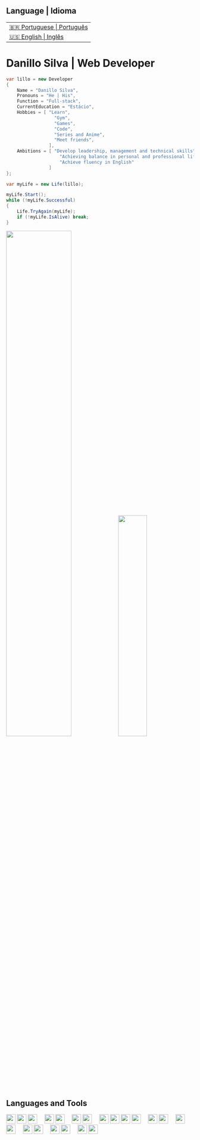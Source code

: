 <table>
      <h2>Language | Idioma</h2>
  <tr>
    <td>
        <a href="readme_pt-br.md">&#127463&#127479 Portuguese | Português</a>
    </td>
  </tr>
  <tr>
    <td>
        <a href="README.md">&#127482&#127480 English | Inglês</a>
    </td>
  </tr>
</table>

<h1>Danillo Silva | Web Developer</h1>

```c#
var lillo = new Developer
{
    Name = "Danillo Silva",
    Pronouns = "He | His",
    Function = "Full-stack",
    CurrentEducation = "Estácio",
    Hobbies = [ "Learn",
                  "Gym",
                  "Games",
                  "Code",
                  "Series and Anime",
                  "Meet friends",
                ],
    Ambitions = [ "Develop leadership, management and technical skills",
                    "Achieving balance in personal and professional life",
                    "Achieve fluency in English"
                ]
};

var myLife = new Life(lillo);

myLife.Start();
while (!myLife.Successful)
{
    Life.TryAgain(myLife);
    if (!myLife.IsAlive) break;
}

```


<div align='start'>
  <img width="59%"  src="https://github-readme-stats.vercel.app/api?username=lillow&bg_color=161b22&title_color=e6edf3&text_color=94c0e5&hide_border=true&show_icons=true&icon_color=d2a8ff&rank_icon=github"/> 
  
  <img width="39%"  src="https://github-readme-stats.vercel.app/api/top-langs/?username=lillow&layout=compact&langs_count=8&bg_color=161b22&title_color=e6edf3&text_color=94c0e5&hide_border=true&show_icons=true&icon_color=d2a8ff"/>
</div>

<h2>Languages and Tools</h2>
<div>
  <img height="25" src="https://cdn.jsdelivr.net/gh/devicons/devicon@latest/icons/python/python-original.svg" />
  <img height="25" src="https://cdn.jsdelivr.net/gh/devicons/devicon@latest/icons/django/django-plain.svg" />
  <img height="25" src="https://cdn.jsdelivr.net/gh/devicons/devicon@latest/icons/flask/flask-original.svg" />
      &nbsp;&nbsp;&nbsp;
  <img height="25" src="https://cdn.jsdelivr.net/gh/devicons/devicon@latest/icons/java/java-original.svg" />
  <img height="25" src="https://cdn.jsdelivr.net/gh/devicons/devicon@latest/icons/spring/spring-original.svg" />
      &nbsp;&nbsp;&nbsp;
  <img height="25" src="https://cdn.jsdelivr.net/gh/devicons/devicon@latest/icons/csharp/csharp-original.svg" />
  <img height="25" src="https://cdn.jsdelivr.net/gh/devicons/devicon@latest/icons/dotnetcore/dotnetcore-original.svg" />
      &nbsp;&nbsp;&nbsp; 
  <img height="25" src="https://cdn.jsdelivr.net/gh/devicons/devicon@latest/icons/javascript/javascript-original.svg" />
  <img height="25" src="https://cdn.jsdelivr.net/gh/devicons/devicon@latest/icons/typescript/typescript-original.svg" />
  <img height="25" src="https://cdn.jsdelivr.net/gh/devicons/devicon@latest/icons/angularjs/angularjs-original.svg" />
  <img height="25" src="https://cdn.jsdelivr.net/gh/devicons/devicon@latest/icons/react/react-original.svg" />
      &nbsp;&nbsp;&nbsp;
  <img height="25" src="https://cdn.jsdelivr.net/gh/devicons/devicon@latest/icons/mysql/mysql-original.svg" />
  <img height="25" src="https://cdn.jsdelivr.net/gh/devicons/devicon@latest/icons/microsoftsqlserver/microsoftsqlserver-original.svg" />
      &nbsp;&nbsp;&nbsp;
  <img height="25" src="https://cdn.jsdelivr.net/gh/devicons/devicon@latest/icons/git/git-original.svg" />
  <img height="25" src="https://cdn.jsdelivr.net/gh/devicons/devicon@latest/icons/github/github-original.svg" />
      &nbsp;&nbsp;&nbsp;
  <img height="25" src="https://cdn.jsdelivr.net/gh/devicons/devicon@latest/icons/json/json-original.svg" />
  <img height="25" src="https://cdn.jsdelivr.net/gh/devicons/devicon@latest/icons/postman/postman-original.svg" />
      &nbsp;&nbsp;&nbsp;
  <img height="25" src="https://cdn.jsdelivr.net/gh/devicons/devicon@latest/icons/windows11/windows11-original.svg" />
  <img height="25" src="https://cdn.jsdelivr.net/gh/devicons/devicon@latest/icons/linux/linux-original.svg" />
      &nbsp;&nbsp;&nbsp;
  <img height="25" src="https://cdn.jsdelivr.net/gh/devicons/devicon@latest/icons/amazonwebservices/amazonwebservices-plain-wordmark.svg" />
  <img height="25" src="https://cdn.jsdelivr.net/gh/devicons/devicon@latest/icons/azure/azure-original.svg" />
</div>

          
<!--  <h2>Contacts</h2>
<div></div> /> -->

